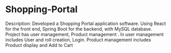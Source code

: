 # Shopping-Portal
 Description: Developed a Shopping Portal application software. Using React for the front end, Spring Boot for the backend, with MySQL database. Project has user management, Product management . In user management includes User and roll creation, Login. Product management includes Product display and Add to Cart 
